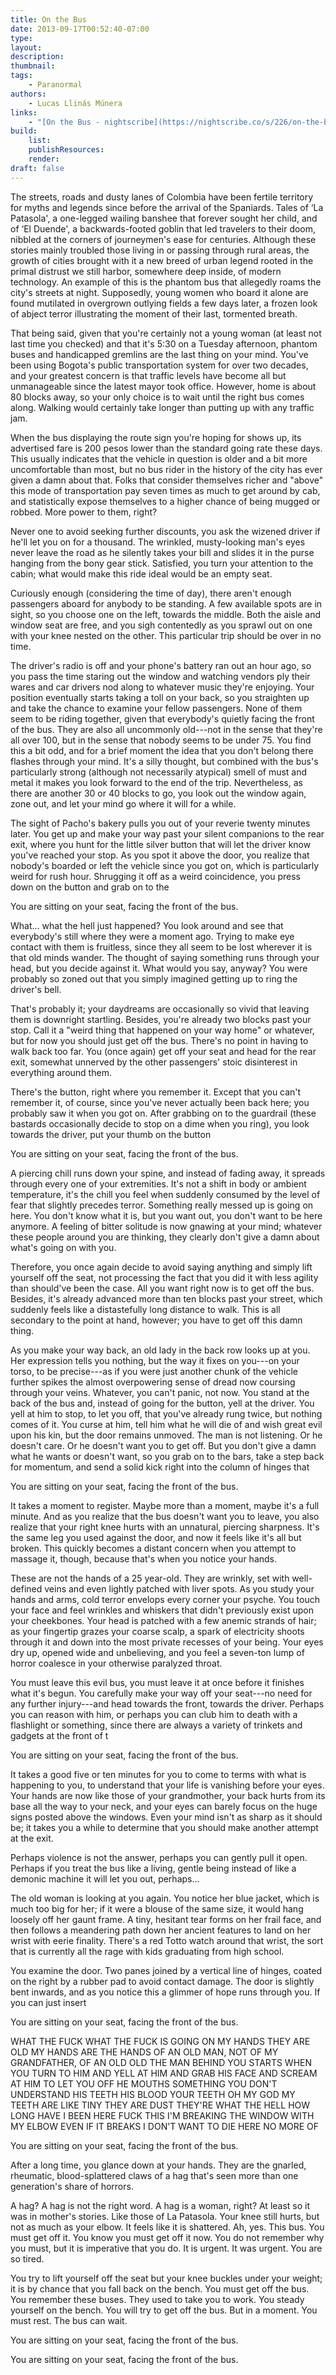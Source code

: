 ```yaml
---
title: On the Bus
date: 2013-09-17T00:52:40-07:00
type:
layout:
description:
thumbnail:
tags:
    - Paranormal
authors:
    - Lucas Llinás Múnera
links:
    - "[On the Bus - nightscribe](https://nightscribe.co/s/226/on-the-bus)"
build:
    list:
    publishResources:
    render:
draft: false
---
```


<section>

The streets, roads and dusty lanes of Colombia have been fertile territory for myths and legends since before the arrival of the Spaniards. Tales of ‘La Patasola', a one-legged wailing banshee that forever sought her child, and of ‘El Duende', a backwards-footed goblin that led travelers to their doom, nibbled at the corners of journeymen's ease for centuries. Although these stories mainly troubled those living in or passing through rural areas, the growth of cities brought with it a new breed of urban legend rooted in the primal distrust we still harbor, somewhere deep inside, of modern technology. An example of this is the phantom bus that allegedly roams the city's streets at night. Supposedly, young women who board it alone are found mutilated in overgrown outlying fields a few days later, a frozen look of abject terror illustrating the moment of their last, tormented breath.

That being said, given that you're certainly not a young woman (at least not last time you checked) and that it's 5:30 on a Tuesday afternoon, phantom buses and handicapped gremlins are the last thing on your mind. You've been using Bogota's public transportation system for over two decades, and your greatest concern is that traffic levels have become all but unmanageable since the latest mayor took office. However, home is about 80 blocks away, so your only choice is to wait until the right bus comes along. Walking would certainly take longer than putting up with any traffic jam.

When the bus displaying the route sign you're hoping for shows up, its advertised fare is 200 pesos lower than the standard going rate these days. This usually indicates that the vehicle in question is older and a bit more uncomfortable than most, but no bus rider in the history of the city has ever given a damn about that. Folks that consider themselves richer and "above" this mode of transportation pay seven times as much to get around by cab, and statistically expose themselves to a higher chance of being mugged or robbed. More power to them, right?

Never one to avoid seeking further discounts, you ask the wizened driver if he'll let you on for a thousand. The wrinkled, musty-looking man's eyes never leave the road as he silently takes your bill and slides it in the purse hanging from the bony gear stick. Satisfied, you turn your attention to the cabin; what would make this ride ideal would be an empty seat.

Curiously enough (considering the time of day), there aren't enough passengers aboard for anybody to be standing. A few available spots are in sight, so you choose one on the left, towards the middle. Both the aisle and window seat are free, and you sigh contentedly as you sprawl out on one with your knee nested on the other. This particular trip should be over in no time.

The driver's radio is off and your phone's battery ran out an hour ago, so you pass the time staring out the window and watching vendors ply their wares and car drivers nod along to whatever music they're enjoying. Your position eventually starts taking a toll on your back, so you straighten up and take the chance to examine your fellow passengers. None of them seem to be riding together, given that everybody's quietly facing the front of the bus. They are also all uncommonly old---not in the sense that they're all over 100, but in the sense that nobody seems to be under 75. You find this a bit odd, and for a brief moment the idea that you don't belong there flashes through your mind. It's a silly thought, but combined with the bus's particularly strong (although not necessarily atypical) smell of must and metal it makes you look forward to the end of the trip. Nevertheless, as there are another 30 or 40 blocks to go, you look out the window again, zone out, and let your mind go where it will for a while.

The sight of Pacho's bakery pulls you out of your reverie twenty minutes later. You get up and make your way past your silent companions to the rear exit, where you hunt for the little silver button that will let the driver know you've reached your stop. As you spot it above the door, you realize that nobody's boarded or left the vehicle since you got on, which is particularly weird for rush hour. Shrugging it off as a weird coincidence, you press down on the button and grab on to the

You are sitting on your seat, facing the front of the bus.

What... what the hell just happened? You look around and see that everybody's still where they were a moment ago. Trying to make eye contact with them is fruitless, since they all seem to be lost wherever it is that old minds wander. The thought of saying something runs through your head, but you decide against it. What would you say, anyway? You were probably so zoned out that you simply imagined getting up to ring the driver's bell.

That's probably it; your daydreams are occasionally so vivid that leaving them is downright startling. Besides, you're already two blocks past your stop. Call it a "weird thing that happened on your way home" or whatever, but for now you should just get off the bus. There's no point in having to walk back too far. You (once again) get off your seat and head for the rear exit, somewhat unnerved by the other passengers' stoic disinterest in everything around them.

There's the button, right where you remember it. Except that you can't remember it, of course, since you've never actually been back here; you probably saw it when you got on. After grabbing on to the guardrail (these bastards occasionally decide to stop on a dime when you ring), you look towards the driver, put your thumb on the button

You are sitting on your seat, facing the front of the bus.

A piercing chill runs down your spine, and instead of fading away, it spreads through every one of your extremities. It's not a shift in body or ambient temperature, it's the chill you feel when suddenly consumed by the level of fear that slightly precedes terror. Something really messed up is going on here. You don't know what it is, but you want out, you don't want to be here anymore. A feeling of bitter solitude is now gnawing at your mind; whatever these people around you are thinking, they clearly don't give a damn about what's going on with you.

Therefore, you once again decide to avoid saying anything and simply lift yourself off the seat, not processing the fact that you did it with less agility than should've been the case. All you want right now is to get off the bus. Besides, it's already advanced more than ten blocks past your street, which suddenly feels like a distastefully long distance to walk. This is all secondary to the point at hand, however; you have to get off this damn thing.

As you make your way back, an old lady in the back row looks up at you. Her expression tells you nothing, but the way it fixes on you---on your torso, to be precise---as if you were just another chunk of the vehicle further spikes the almost overpowering sense of dread now coursing through your veins. Whatever, you can't panic, not now. You stand at the back of the bus and, instead of going for the button, yell at the driver. You yell at him to stop, to let you off, that you've already rung twice, but nothing comes of it. You curse at him, tell him what he will die of and wish great evil upon his kin, but the door remains unmoved. The man is not listening. Or he doesn't care. Or he doesn't want you to get off. But you don't give a damn what he wants or doesn't want, so you grab on to the bars, take a step back for momentum, and send a solid kick right into the column of hinges that

You are sitting on your seat, facing the front of the bus.

It takes a moment to register. Maybe more than a moment, maybe it's a full minute. And as you realize that the bus doesn't want you to leave, you also realize that your right knee hurts with an unnatural, piercing sharpness. It's the same leg you used against the door, and now it feels like it's all but broken. This quickly becomes a distant concern when you attempt to massage it, though, because that's when you notice your hands.

These are not the hands of a 25 year-old. They are wrinkly, set with well-defined veins and even lightly patched with liver spots. As you study your hands and arms, cold terror envelops every corner your psyche. You touch your face and feel wrinkles and whiskers that didn't previously exist upon your cheekbones. Your head is patched with a few anemic strands of hair; as your fingertip grazes your coarse scalp, a spark of electricity shoots through it and down into the most private recesses of your being. Your eyes dry up, opened wide and unbelieving, and you feel a seven-ton lump of horror coalesce in your otherwise paralyzed throat.

You must leave this evil bus, you must leave it at once before it finishes what it's begun. You carefully make your way off your seat---no need for any further injury---and head towards the front, towards the driver. Perhaps you can reason with him, or perhaps you can club him to death with a flashlight or something, since there are always a variety of trinkets and gadgets at the front of t

You are sitting on your seat, facing the front of the bus.

It takes a good five or ten minutes for you to come to terms with what is happening to you, to understand that your life is vanishing before your eyes. Your hands are now like those of your grandmother, your back hurts from its base all the way to your neck, and your eyes can barely focus on the huge signs posted above the windows. Even your mind isn't as sharp as it should be; it takes you a while to determine that you should make another attempt at the exit.

Perhaps violence is not the answer, perhaps you can gently pull it open. Perhaps if you treat the bus like a living, gentle being instead of like a demonic machine it will let you out, perhaps...

The old woman is looking at you again. You notice her blue jacket, which is much too big for her; if it were a blouse of the same size, it would hang loosely off her gaunt frame. A tiny, hesitant tear forms on her frail face, and then follows a meandering path down her ancient features to land on her wrist with eerie finality. There's a red Totto watch around that wrist, the sort that is currently all the rage with kids graduating from high school.

You examine the door. Two panes joined by a vertical line of hinges, coated on the right by a rubber pad to avoid contact damage. The door is slightly bent inwards, and as you notice this a glimmer of hope runs through you. If you can just insert

You are sitting on your seat, facing the front of the bus.

WHAT THE FUCK WHAT THE FUCK IS GOING ON MY HANDS THEY ARE OLD MY HANDS ARE THE HANDS OF AN OLD MAN, NOT OF MY GRANDFATHER, OF AN OLD OLD THE MAN BEHIND YOU STARTS WHEN YOU TURN TO HIM AND YELL AT HIM AND GRAB HIS FACE AND SCREAM AT HIM TO LET YOU OFF HE MOUTHS SOMETHING YOU DON'T UNDERSTAND HIS TEETH HIS BLOOD YOUR TEETH OH MY GOD MY TEETH ARE LIKE TINY THEY ARE DUST THEY'RE WHAT THE HELL HOW LONG HAVE I BEEN HERE FUCK THIS I'M BREAKING THE WINDOW WITH MY ELBOW EVEN IF IT BREAKS I DON'T WANT TO DIE HERE NO MORE OF

You are sitting on your seat, facing the front of the bus.

After a long time, you glance down at your hands. They are the gnarled, rheumatic, blood-splattered claws of a hag that's seen more than one generation's share of horrors.

A hag? A hag is not the right word. A hag is a woman, right? At least so it was in mother's stories. Like those of La Patasola. Your knee still hurts, but not as much as your elbow. It feels like it is shattered. Ah, yes. This bus. You must get off it. You know you must get off it now. You do not remember why you must, but it is imperative that you do. It is urgent. It was urgent. You are so tired.

You try to lift yourself off the seat but your knee buckles under your weight; it is by chance that you fall back on the bench. You must get off the bus. You remember these buses. They used to take you to work. You steady yourself on the bench. You will try to get off the bus. But in a moment. You must rest. The bus can wait.

You are sitting on your seat, facing the front of the bus.

You are sitting on your seat, facing the front of the bus.

</section>
